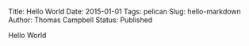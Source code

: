 Title: Hello World
Date: 2015-01-01
Tags: pelican
Slug: hello-markdown
Author: Thomas Campbell
Status: Published

Hello World
